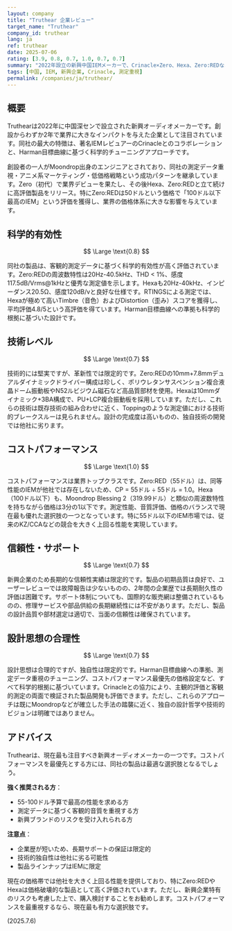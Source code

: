 ```yaml
---
layout: company
title: "Truthear 企業レビュー"
target_name: "Truthear"
company_id: truthear
lang: ja
ref: truthear
date: 2025-07-06
rating: [3.9, 0.8, 0.7, 1.0, 0.7, 0.7]
summary: "2022年設立の新興中国IEMメーカーで、Crinacle×Zero、Hexa、Zero:REDなど測定データに基づく高精度チューニングで大きな注目を集める。創設者にMoondrop出身エンジニアが含まれるとされ、Harman目標曲線準拠の低価格高性能IEMを次々と発表。Zero:RED（55ドル）は100ドル以下で最高のIEMと評価され、価格破壊的なコストパフォーマンスを実現。新興企業ながら既存メーカーの脅威となる存在です。"
tags: [中国, IEM, 新興企業, Crinacle, 測定重視]
permalink: /companies/ja/truthear/
---
```


## 概要

Truthearは2022年に中国深センで設立された新興オーディオメーカーです。創設からわずか2年で業界に大きなインパクトを与えた企業として注目されています。同社の最大の特徴は、著名IEMレビュアーのCrinacleとのコラボレーションと、Harman目標曲線に基づく科学的チューニングアプローチです。

創設者の一人がMoondrop出身のエンジニアとされており、同社の測定データ重視・アニメ系マーケティング・低価格戦略という成功パターンを継承しています。Zero（初代）で業界デビューを果たし、その後Hexa、Zero:REDと立て続けに高評価製品をリリース。特にZero:REDは50ドルという価格で「100ドル以下最高のIEM」という評価を獲得し、業界の価格体系に大きな影響を与えています。

## 科学的有効性

$$ \Large \text{0.8} $$

同社の製品は、客観的測定データに基づく科学的有効性が高く評価されています。Zero:REDの周波数特性は20Hz-40.5kHz、THD < 1%、感度117.5dB/Vrms@1kHzと優秀な測定値を示します。Hexaも20Hz-40kHz、インピーダンス20.5Ω、感度120dB/vと良好な仕様です。RTINGSによる測定では、Hexaが極めて高いTimbre（音色）およびDistortion（歪み）スコアを獲得し、平均評価4.8/5という高評価を得ています。Harman目標曲線への準拠も科学的根拠に基づいた設計です。

## 技術レベル

$$ \Large \text{0.7} $$

技術的には堅実ですが、革新性では限定的です。Zero:REDの10mm+7.8mmデュアルダイナミックドライバー構成は珍しく、ポリウレタンサスペンション複合液晶ドーム振動板やN52ルビジウム磁石など高品質部材を使用。Hexaは10mmダイナミック+3BA構成で、PU+LCP複合振動板を採用しています。ただし、これらの技術は既存技術の組み合わせに近く、Toppingのような測定値における技術的ブレークスルーは見られません。設計の完成度は高いものの、独自技術の開発では他社に劣ります。

## コストパフォーマンス

$$ \Large \text{1.0} $$

コストパフォーマンスは業界トップクラスです。Zero:RED（55ドル）は、同等性能のIEMが他社では存在しないため、CP = 55ドル ÷ 55ドル = 1.0。Hexa（100ドル以下）も、Moondrop Blessing 2（319.99ドル）と類似の周波数特性を持ちながら価格は3分の1以下です。測定性能、音質評価、価格のバランスで現在最も優れた選択肢の一つとなっています。特に55ドル以下のIEM市場では、従来のKZ/CCAなどの競合を大きく上回る性能を実現しています。

## 信頼性・サポート

$$ \Large \text{0.7} $$

新興企業のため長期的な信頼性実績は限定的です。製品の初期品質は良好で、ユーザーレビューでは故障報告は少ないものの、2年間の企業歴では長期耐久性の評価は困難です。サポート体制についても、国際的な販売網は整備されているものの、修理サービスや部品供給の長期継続性には不安があります。ただし、製品の設計品質や部材選定は適切で、当面の信頼性は確保されています。

## 設計思想の合理性

$$ \Large \text{0.7} $$

設計思想は合理的ですが、独自性は限定的です。Harman目標曲線への準拠、測定データ重視のチューニング、コストパフォーマンス最優先の価格設定など、すべて科学的根拠に基づいています。Crinacleとの協力により、主観的評価と客観的測定の両面で検証された製品開発も評価できます。ただし、これらのアプローチは既にMoondropなどが確立した手法の踏襲に近く、独自の設計哲学や技術的ビジョンは明確ではありません。

## アドバイス

Truthearは、現在最も注目すべき新興オーディオメーカーの一つです。コストパフォーマンスを最優先とする方には、同社の製品は最適な選択肢となるでしょう。

**強く推奨される方**：
- 55-100ドル予算で最高の性能を求める方
- 測定データに基づく客観的音質を重視する方
- 新興ブランドのリスクを受け入れられる方

**注意点**：
- 企業歴が短いため、長期サポートの保証は限定的
- 技術的独自性は他社に劣る可能性
- 製品ラインナップはIEMに限定

現在の価格帯では他社を大きく上回る性能を提供しており、特にZero:REDやHexaは価格破壊的な製品として高く評価されています。ただし、新興企業特有のリスクも考慮した上で、購入検討することをお勧めします。コストパフォーマンスを最重視するなら、現在最も有力な選択肢です。

(2025.7.6)
